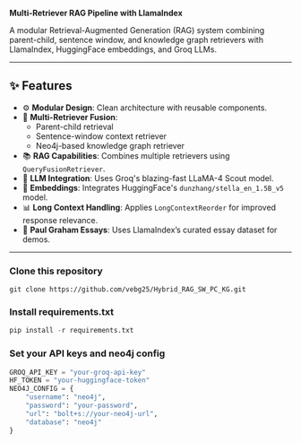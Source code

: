 **Multi-Retriever RAG Pipeline with LlamaIndex**  

A modular Retrieval-Augmented Generation (RAG) system combining parent-child, sentence window, and knowledge graph retrievers with LlamaIndex, HuggingFace embeddings, and Groq LLMs.

---

## ✨ Features

- ⚙️ **Modular Design**: Clean architecture with reusable components.
- 🤖 **Multi-Retriever Fusion**:
  - Parent-child retrieval
  - Sentence-window context retriever
  - Neo4j-based knowledge graph retriever
- 📚 **RAG Capabilities**: Combines multiple retrievers using `QueryFusionRetriever`.
- 🔌 **LLM Integration**: Uses Groq's blazing-fast LLaMA-4 Scout model.
- 🧠 **Embeddings**: Integrates HuggingFace's `dunzhang/stella_en_1.5B_v5` model.
- 📊 **Long Context Handling**: Applies `LongContextReorder` for improved response relevance.
- 📂 **Paul Graham Essays**: Uses LlamaIndex’s curated essay dataset for demos.

---
### Clone this repository
```git
git clone https://github.com/vebg25/Hybrid_RAG_SW_PC_KG.git
```
### Install requirements.txt
```python
pip install -r requirements.txt
```

### Set your API keys and neo4j config
```python
GROQ_API_KEY = "your-groq-api-key"
HF_TOKEN = "your-huggingface-token"
NEO4J_CONFIG = {
    "username": "neo4j",
    "password": "your-password",
    "url": "bolt+s://your-neo4j-url",
    "database": "neo4j"
}
```



